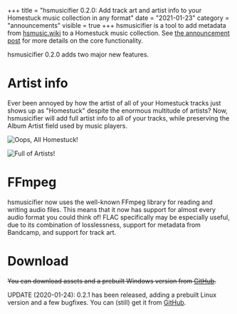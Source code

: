 +++
title = "hsmusicifier 0.2.0: Add track art and artist info to your Homestuck music collection in any format"
date = "2021-01-23"
category = "announcements"
visible = true
+++
hsmusicifier is a tool to add metadata from [hsmusic.wiki](https://hsmusic.wiki) to a Homestuck music collection. See [the announcement post](https://vriska.dev/hsmusicifier-automatically-add-track-art-to-id3-tags-including-fan-anthologies-and-post-2019-bandcamp/) for more details on the core functionality.

hsmusicifier 0.2.0 adds two major new features.

# Artist info

Ever been annoyed by how the artist of all of your Homestuck tracks just shows up as "Homestuck" despite the enormous multitude of artists? Now, hsmusicifier will add full artist info to all of your tracks, while preserving the Album Artist field used by music players.

![Oops, All Homestuck!](/img/uploads/before.png "Before")

![Full of Artists!](/img/uploads/after.png "After")

# FFmpeg

hsmusicifier now uses the well-known FFmpeg library for reading and writing audio files. This means that it now has support for almost every audio format you could think of! FLAC specifically may be especially useful, due to its combination of losslessness, support for metadata from Bandcamp, and support for track art.

# Download

~~You can download assets and a prebuilt Windows version from [GitHub](https://github.com/leo60228/hsmusicifier/releases/tag/0.2.0).~~

UPDATE (2020-01-24): 0.2.1 has been released, adding a prebuilt Linux version and a few bugfixes. You can (still) get it from [GitHub](https://github.com/leo60228/hsmusicifier/releases/tag/0.2.1).
